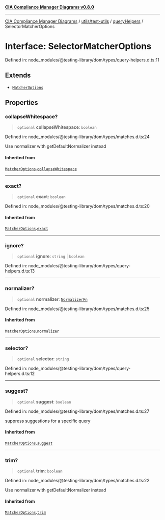 [**CIA Compliance Manager Diagrams v0.8.0**](../../../../../README.md)

***

[CIA Compliance Manager Diagrams](../../../../../modules.md) / [utils/test-utils](../../../README.md) / [queryHelpers](../README.md) / SelectorMatcherOptions

# Interface: SelectorMatcherOptions

Defined in: node\_modules/@testing-library/dom/types/query-helpers.d.ts:11

## Extends

- [`MatcherOptions`](../../../interfaces/MatcherOptions.md)

## Properties

### collapseWhitespace?

> `optional` **collapseWhitespace**: `boolean`

Defined in: node\_modules/@testing-library/dom/types/matches.d.ts:24

Use normalizer with getDefaultNormalizer instead

#### Inherited from

[`MatcherOptions`](../../../interfaces/MatcherOptions.md).[`collapseWhitespace`](../../../interfaces/MatcherOptions.md#collapsewhitespace)

***

### exact?

> `optional` **exact**: `boolean`

Defined in: node\_modules/@testing-library/dom/types/matches.d.ts:20

#### Inherited from

[`MatcherOptions`](../../../interfaces/MatcherOptions.md).[`exact`](../../../interfaces/MatcherOptions.md#exact)

***

### ignore?

> `optional` **ignore**: `string` \| `boolean`

Defined in: node\_modules/@testing-library/dom/types/query-helpers.d.ts:13

***

### normalizer?

> `optional` **normalizer**: [`NormalizerFn`](../../../type-aliases/NormalizerFn.md)

Defined in: node\_modules/@testing-library/dom/types/matches.d.ts:25

#### Inherited from

[`MatcherOptions`](../../../interfaces/MatcherOptions.md).[`normalizer`](../../../interfaces/MatcherOptions.md#normalizer)

***

### selector?

> `optional` **selector**: `string`

Defined in: node\_modules/@testing-library/dom/types/query-helpers.d.ts:12

***

### suggest?

> `optional` **suggest**: `boolean`

Defined in: node\_modules/@testing-library/dom/types/matches.d.ts:27

suppress suggestions for a specific query

#### Inherited from

[`MatcherOptions`](../../../interfaces/MatcherOptions.md).[`suggest`](../../../interfaces/MatcherOptions.md#suggest)

***

### trim?

> `optional` **trim**: `boolean`

Defined in: node\_modules/@testing-library/dom/types/matches.d.ts:22

Use normalizer with getDefaultNormalizer instead

#### Inherited from

[`MatcherOptions`](../../../interfaces/MatcherOptions.md).[`trim`](../../../interfaces/MatcherOptions.md#trim)
